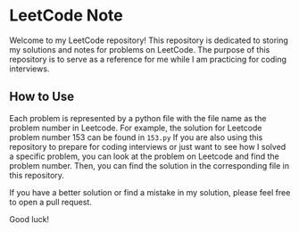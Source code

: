 # LeetCode Note
Welcome to my LeetCode repository! This repository is dedicated to storing my solutions and notes for problems on LeetCode. The purpose of this repository is to serve as a reference for me while I am practicing for coding interviews.

## How to Use
Each problem is represented by a python file with the file name as the problem number in Leetcode. For example, the solution for Leetcode problem number 153 can be found in `153.py`
If you are also using this repository to prepare for coding interviews or just want to see how I solved a specific problem, you can look at the problem on Leetcode and find the problem number. Then, you can find the solution in the corresponding file in this repository.

If you have a better solution or find a mistake in my solution, please feel free to open a pull request.

Good luck!
